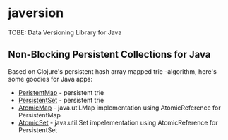 javersion
======

TOBE: Data Versioning Library for Java


Non-Blocking Persistent Collections for Java
------

Based on Clojure's persistent hash array mapped trie -algorithm, here's some goodies for Java apps:

* [PeristentMap](https://github.com/ssaarela/javersion/blob/master/javersion-core/src/main/java/org/javersion/util/PersistentMap.java) - persistent trie
* [PersistentSet](https://github.com/ssaarela/javersion/blob/master/javersion-core/src/main/java/org/javersion/util/PersistentSet.java) - persistent trie
* [AtomicMap](https://github.com/ssaarela/javersion/blob/master/javersion-core/src/main/java/org/javersion/util/AtomicMap.java) - java.util.Map implementation using AtomicReference for PersistentMap
* [AtomicSet](https://github.com/ssaarela/javersion/blob/master/javersion-core/src/main/java/org/javersion/util/AtomicSet.java) - java.util.Set impelementation using AtomicReference for PersistentSet
